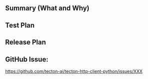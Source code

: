 ## Summary (What and Why)

<!--
Short summary of your change and why are you making it (at least 1-2 sentences). Include any additional notes that would be helpful for reviewers if necessary.
-->

## Test Plan

<!--
How have you tested (or planning to test) this change?
-->

## Release Plan

<!--
How are you planning to release this change? Details can include snapshots, release versions, etc.
-->

## GitHub Issue:

https://github.com/tecton-ai/tecton-http-client-python/issues/XXX
